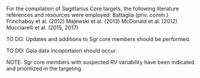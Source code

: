 For the compilation of Sagittarius Core targets, the following literature references and resources were employed:
Battaglia (priv. comm.)
Frinchaboy et al. (2012)
Majewski et al. (2013)
McDonald et al. (2012)
Mucciarelli et al. (2015, 2017)

TO DO: Updates and additions to Sgr core members should be performed.

TO DO: Gaia data incoportaion should occur.

NOTE: Sgr core members with suspected RV variability have been indicated and prioritized in the targeting.


